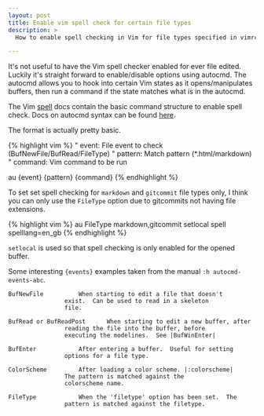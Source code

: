 ```yaml
---
layout: post
title: Enable vim spell check for certain file types
description: >
  How to enable spell checking in Vim for file types specified in vimrc

---
```


It's not useful to have the Vim spell checker enabled for ever file edited.
Luckily it's straight forward to enable/disable options using autocmd. The
autocmd allows you to hook into certain Vim states as it opens/manipulates
buffers, then run a command if the state matches what is in the autocmd.

The Vim [spell](http://vimdoc.sourceforge.net/htmldoc/spell.html) docs contain
the basic command structure to enable spell check. Docs on autocmd syntax can
be found [here](http://vimdoc.sourceforge.net/htmldoc/autocmd.html).

The format is actually pretty basic.

{% highlight vim %}
" event: File event to check (BufNewFile/BufRead/FileType)
" pattern: Match pattern (*.html/markdown)
" command: Vim command to be run

au {event} {pattern} {command}
{% endhighlight %}

To set set spell checking for `markdown` and `gitcommit` file types only, I
think you can only use the `FileType` option due to gitcommits not having file
extensions.

{% highlight vim %}
au FileType markdown,gitcommit setlocal spell spelllang=en_gb
{% endhighlight %}

`setlocal` is used so that spell checking is only enabled for the opened
buffer.

Some interesting `{events}` examples taken from the manual `:h
autocmd-events-abc`.

```
BufNewFile			When starting to edit a file that doesn't
				exist.  Can be used to read in a skeleton
				file.

BufRead or BufReadPost		When starting to edit a new buffer, after
				reading the file into the buffer, before
				executing the modelines.  See |BufWinEnter|

BufEnter			After entering a buffer.  Useful for setting
				options for a file type. 

ColorScheme			After loading a color scheme. |:colorscheme|
				The pattern is matched against the
				colorscheme name.

FileType			When the 'filetype' option has been set.  The
				pattern is matched against the filetype.
```

